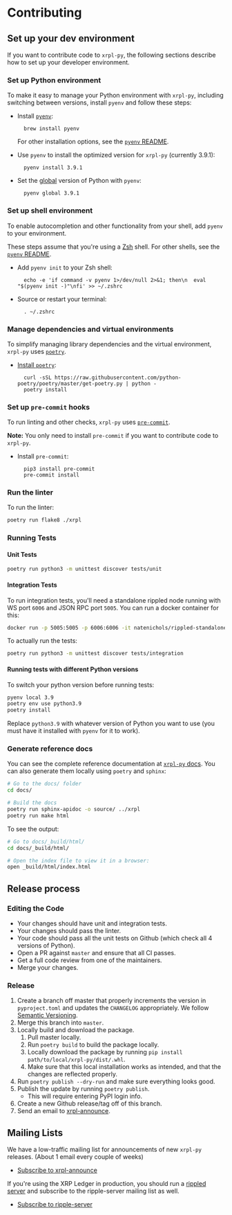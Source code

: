 # Contributing

## Set up your dev environment

If you want to contribute code to `xrpl-py`, the following sections describe how to set up your developer environment.

### Set up Python environment

To make it easy to manage your Python environment with `xrpl-py`, including switching between versions, install `pyenv` and follow these steps:

* Install [`pyenv`](https://github.com/pyenv/pyenv):

        brew install pyenv

    For other installation options, see the [`pyenv` README](https://github.com/pyenv/pyenv#installation).

* Use `pyenv` to install the optimized version for `xrpl-py` (currently 3.9.1):

        pyenv install 3.9.1

* Set the [global](https://github.com/pyenv/pyenv/blob/master/COMMANDS.md#pyenv-global) version of Python with `pyenv`:

        pyenv global 3.9.1

### Set up shell environment

To enable autocompletion and other functionality from your shell, add `pyenv` to your environment.

These steps assume that you're using a [Zsh](http://zsh.sourceforge.net/) shell. For other shells, see the [`pyenv` README](https://github.com/pyenv/pyenv#basic-github-checkout).


* Add `pyenv init` to your Zsh shell:

        echo -e 'if command -v pyenv 1>/dev/null 2>&1; then\n  eval "$(pyenv init -)"\nfi' >> ~/.zshrc

* Source or restart your terminal:

        . ~/.zshrc

### Manage dependencies and virtual environments

To simplify managing library dependencies and the virtual environment, `xrpl-py` uses [`poetry`](https://python-poetry.org/docs).

* [Install `poetry`](https://python-poetry.org/docs/#osx-linux-bashonwindows-install-instructions):

        curl -sSL https://raw.githubusercontent.com/python-poetry/poetry/master/get-poetry.py | python -
        poetry install

### Set up `pre-commit` hooks

To run linting and other checks, `xrpl-py` uses [`pre-commit`](https://pre-commit.com/).

**Note:** You only need to install `pre-commit` if you want to contribute code to `xrpl-py`.


* Install `pre-commit`:

        pip3 install pre-commit
        pre-commit install

### Run the linter

To run the linter:

```bash
poetry run flake8 ./xrpl
```

### Running Tests

#### Unit Tests

```bash
poetry run python3 -m unittest discover tests/unit
```

#### Integration Tests

To run integration tests, you'll need a standalone rippled node running with WS port `6006` and JSON RPC port `5005`. You can run a docker container for this:
```bash
docker run -p 5005:5005 -p 6006:6006 -it natenichols/rippled-standalone:latest
```

To actually run the tests:

```bash
poetry run python3 -m unittest discover tests/integration
```

#### Running tests with different Python versions

To switch your python version before running tests:

```bash
pyenv local 3.9
poetry env use python3.9
poetry install
```
Replace `python3.9` with whatever version of Python you want to use (you must have it installed with `pyenv` for it to work).


### Generate reference docs

You can see the complete reference documentation at [`xrpl-py` docs](https://xrpl-py.readthedocs.io/en/latest/index.html). You can also generate them locally using `poetry` and `sphinx`:

```bash
# Go to the docs/ folder
cd docs/

# Build the docs
poetry run sphinx-apidoc -o source/ ../xrpl
poetry run make html
```

To see the output:

```bash
# Go to docs/_build/html/
cd docs/_build/html/

# Open the index file to view it in a browser:
open _build/html/index.html
```


## Release process

### Editing the Code

* Your changes should have unit and integration tests.
* Your changes should pass the linter.
* Your code should pass all the unit tests on Github (which check all 4 versions of Python).
* Open a PR against `master` and ensure that all CI passes.
* Get a full code review from one of the maintainers.
* Merge your changes.

### Release

1. Create a branch off master that properly increments the version in `pyproject.toml` and updates the `CHANGELOG` appropriately. We follow [Semantic Versioning](https://semver.org/spec/v2.0.0.html).
2. Merge this branch into `master`.
3. Locally build and download the package.
    1. Pull master locally.
    2. Run `poetry build` to build the package locally.
    3. Locally download the package by running `pip install path/to/local/xrpl-py/dist/.whl`.
    4. Make sure that this local installation works as intended, and that the changes are reflected properly.
4. Run `poetry publish --dry-run` and make sure everything looks good.
5. Publish the update by running `poetry publish`.
    * This will require entering PyPI login info.
6. Create a new Github release/tag off of this branch.
7. Send an email to [xrpl-announce](https://groups.google.com/g/xrpl-announce).

## Mailing Lists
We have a low-traffic mailing list for announcements of new `xrpl-py` releases. (About 1 email every couple of weeks)

+ [Subscribe to xrpl-announce](https://groups.google.com/g/xrpl-announce)

If you're using the XRP Ledger in production, you should run a [rippled server](https://github.com/ripple/rippled) and subscribe to the ripple-server mailing list as well.

+ [Subscribe to ripple-server](https://groups.google.com/g/ripple-server)
